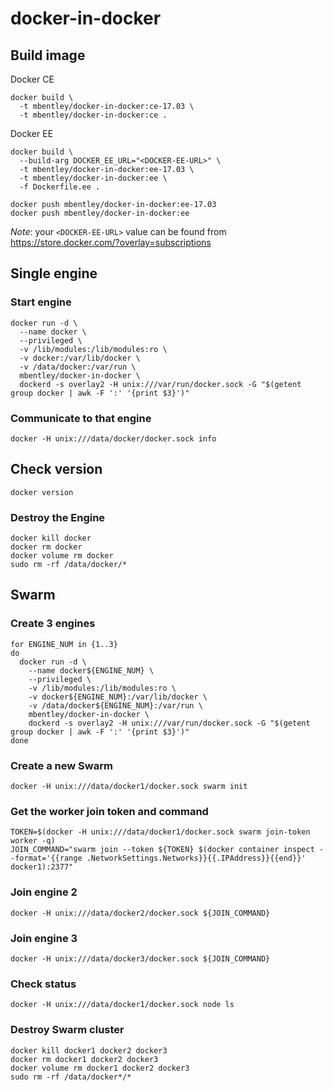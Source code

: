 docker-in-docker
================

## Build image
Docker CE
```
docker build \
  -t mbentley/docker-in-docker:ce-17.03 \
  -t mbentley/docker-in-docker:ce .
```

Docker EE
```
docker build \
  --build-arg DOCKER_EE_URL="<DOCKER-EE-URL>" \
  -t mbentley/docker-in-docker:ee-17.03 \
  -t mbentley/docker-in-docker:ee \
  -f Dockerfile.ee .

docker push mbentley/docker-in-docker:ee-17.03
docker push mbentley/docker-in-docker:ee
```

*Note*: your `<DOCKER-EE-URL>` value can be found from https://store.docker.com/?overlay=subscriptions


## Single engine

### Start engine
```
docker run -d \
  --name docker \
  --privileged \
  -v /lib/modules:/lib/modules:ro \
  -v docker:/var/lib/docker \
  -v /data/docker:/var/run \
  mbentley/docker-in-docker \
  dockerd -s overlay2 -H unix:///var/run/docker.sock -G "$(getent group docker | awk -F ':' '{print $3}')"
```

### Communicate to that engine
```
docker -H unix:///data/docker/docker.sock info
```

## Check version
```
docker version
```

### Destroy the Engine
```
docker kill docker
docker rm docker
docker volume rm docker
sudo rm -rf /data/docker/*
```

## Swarm
### Create 3 engines
```
for ENGINE_NUM in {1..3}
do
  docker run -d \
    --name docker${ENGINE_NUM} \
    --privileged \
    -v /lib/modules:/lib/modules:ro \
    -v docker${ENGINE_NUM}:/var/lib/docker \
    -v /data/docker${ENGINE_NUM}:/var/run \
    mbentley/docker-in-docker \
    dockerd -s overlay2 -H unix:///var/run/docker.sock -G "$(getent group docker | awk -F ':' '{print $3}')"
done
```

### Create a new Swarm
```
docker -H unix:///data/docker1/docker.sock swarm init
```

### Get the worker join token and command
```
TOKEN=$(docker -H unix:///data/docker1/docker.sock swarm join-token worker -q)
JOIN_COMMAND="swarm join --token ${TOKEN} $(docker container inspect --format='{{range .NetworkSettings.Networks}}{{.IPAddress}}{{end}}' docker1):2377"
```

### Join engine 2
```
docker -H unix:///data/docker2/docker.sock ${JOIN_COMMAND}
```

### Join engine 3
```
docker -H unix:///data/docker3/docker.sock ${JOIN_COMMAND}
```

### Check status
```
docker -H unix:///data/docker1/docker.sock node ls
```

### Destroy Swarm cluster
```
docker kill docker1 docker2 docker3
docker rm docker1 docker2 docker3
docker volume rm docker1 docker2 docker3
sudo rm -rf /data/docker*/*
```
